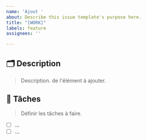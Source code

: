 ```yaml
---
name: 'Ajout '
about: Describe this issue template's purpose here.
title: "[WORK]"
labels: feature
assignees: ''

---
```


## 🗂 Description
> Description. de l'élément à ajouter.

## 📌 Tâches
> Définir les tâches à faire.

- [ ] ...
- [ ] ...
